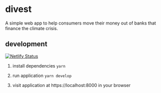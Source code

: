 # divest
A simple web app to help consumers move their money out of banks that finance the climate crisis.

## development

[![Netlify Status](https://api.netlify.com/api/v1/badges/34f71d58-c750-48ff-8561-69c56072cb66/deploy-status)](https://app.netlify.com/sites/loving-bhabha-392179/deploys)

1. install dependencies
   `yarn`

2. run application
   `yarn develop`

3. visit application at https://localhost:8000 in your browser
